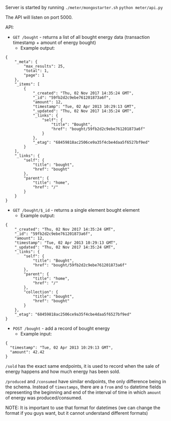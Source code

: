 Server is started by running
`./meter/mongostarter.sh`
`python meter/api.py`

The API will listen on port 5000.

API:
- `GET /bought` - returns a list of all bought energy data (transaction timestamp + amount of energy bought)
  - Example output: 
``` 
{
    "_meta": {
        "max_results": 25,
        "total": 1,
        "page": 1
    },
    "_items": [
        {
            "_created": "Thu, 02 Nov 2017 14:35:24 GMT",
            "_id": "59fb2d2c9ebe761201873a6f",
            "amount": 12,
            "timestamp": "Tue, 02 Apr 2013 10:29:13 GMT",
            "_updated": "Thu, 02 Nov 2017 14:35:24 GMT",
            "_links": {
                "self": {
                    "title": "Bought",
                    "href": "bought/59fb2d2c9ebe761201873a6f"
                }
            },
            "_etag": "68459818ac2506ce9a35f4cbe4daa5f6527bf9ed"
        }
    ],
    "_links": {
        "self": {
            "title": "bought",
            "href": "bought"
        },
        "parent": {
            "title": "home",
            "href": "/"
        }
    }
}
```
- `GET /bought/$_id` - returns a single element bought element
  - Example output:
```
{
    "_created": "Thu, 02 Nov 2017 14:35:24 GMT",
    "_id": "59fb2d2c9ebe761201873a6f",
    "amount": 12,
    "timestamp": "Tue, 02 Apr 2013 10:29:13 GMT",
    "_updated": "Thu, 02 Nov 2017 14:35:24 GMT",
    "_links": {
        "self": {
            "title": "Bought",
            "href": "bought/59fb2d2c9ebe761201873a6f"
        },
        "parent": {
            "title": "home",
            "href": "/"
        },
        "collection": {
            "title": "bought",
            "href": "bought"
        }
    },
    "_etag": "68459818ac2506ce9a35f4cbe4daa5f6527bf9ed"
}
``` 
- `POST /bought` - add a record of bought energy
  - Example input:
```
{
  "timestamp": "Tue, 02 Apr 2013 10:29:13 GMT",
  "amount": 42.42
}
```

`/sold` has the exact same endpoints, it is used to record when the sale of energy happens and how much energy has been sold.

`/produced` and `/consumed` have similar endpoints, the only difference being in the schema. Instead of `timestamps`, there are a `from` and `to` datetime fields representing the beginning and end of the interval of time in which `amount` of energy was produced/consumed.

NOTE: It is important to use that format for datetimes (we can change the format if you guys want, but it cannot understand different formats)
